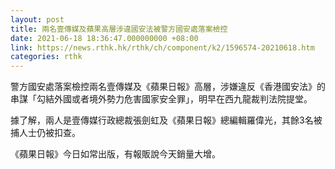 ```yaml
---
layout: post
title: 兩名壹傳媒及蘋果高層涉違國安法被警方國安處落案檢控
date: 2021-06-18 18:36:47.000000000 +08:00
link: https://news.rthk.hk/rthk/ch/component/k2/1596574-20210618.htm
categories: rthk
---
```


警方國安處落案檢控兩名壹傳媒及《蘋果日報》高層，涉嫌違反《香港國安法》的串謀「勾結外國或者境外勢力危害國家安全罪」，明早在西九龍裁判法院提堂。

據了解，兩人是壹傳媒行政總裁張劍虹及《蘋果日報》總編輯羅偉光，其餘3名被捕人士仍被扣查。

《蘋果日報》今日如常出版，有報販說今天銷量大增。
